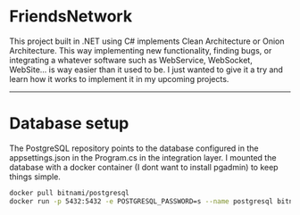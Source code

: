 # FriendsNetwork

This project built in .NET using C# implements Clean Architecture or Onion Architecture. This way implementing new functionality, finding bugs, or integrating a whatever software such as WebService, WebSocket, WebSite... is way easier than it used to be. I just wanted to give it a try and learn how it works to implement it in my upcoming projects.

---

# Database setup

The PostgreSQL repository points to the database configured in the appsettings.json in the Program.cs in the integration layer.
I mounted the database with a docker container (I dont want to install pgadmin) to keep things simple.

``` bash
docker pull bitnami/postgresql
docker run -p 5432:5432 -e POSTGRESQL_PASSWORD=s --name postgresql bitnami/postgresql:latest
```




